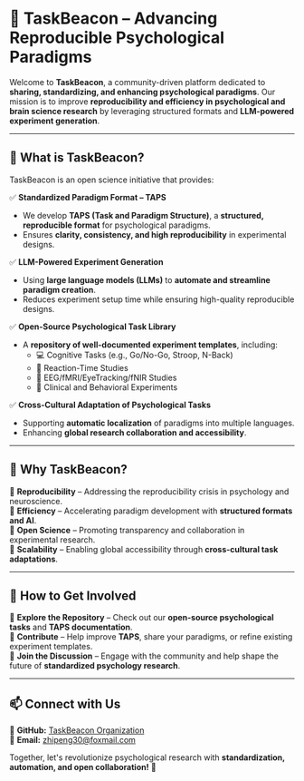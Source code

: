 # 🌟 TaskBeacon – Advancing Reproducible Psychological Paradigms  

Welcome to **TaskBeacon**, a community-driven platform dedicated to **sharing, standardizing, and enhancing psychological paradigms**. Our mission is to improve **reproducibility and efficiency in psychological and brain science research** by leveraging structured formats and **LLM-powered experiment generation**.

---

## 🚀 What is TaskBeacon?  
TaskBeacon is an open science initiative that provides:  

✅ **Standardized Paradigm Format – TAPS**  
- We develop **TAPS (Task and Paradigm Structure)**, a **structured, reproducible format** for psychological paradigms.  
- Ensures **clarity, consistency, and high reproducibility** in experimental designs.  

✅ **LLM-Powered Experiment Generation**  
- Using **large language models (LLMs)** to **automate and streamline paradigm creation**.  
- Reduces experiment setup time while ensuring high-quality reproducible designs.  

✅ **Open-Source Psychological Task Library**  
- A **repository of well-documented experiment templates**, including:
  - 💻 Cognitive Tasks (e.g., Go/No-Go, Stroop, N-Back)  
  - 🏃 Reaction-Time Studies
  - 🧠 EEG/fMRI/EyeTracking/fNIR Studies
  - 🏥 Clinical and Behavioral Experiments  

✅ **Cross-Cultural Adaptation of Psychological Tasks**  
- Supporting **automatic localization** of paradigms into multiple languages.  
- Enhancing **global research collaboration and accessibility**.  

---

## 📜 Why TaskBeacon?  
🔹 **Reproducibility** – Addressing the reproducibility crisis in psychology and neuroscience.  
🔹 **Efficiency** – Accelerating paradigm development with **structured formats and AI**.  
🔹 **Open Science** – Promoting transparency and collaboration in experimental research.  
🔹 **Scalability** – Enabling global accessibility through **cross-cultural task adaptations**.  

---

## 🔧 How to Get Involved  
📂 **Explore the Repository** – Check out our **open-source psychological tasks** and **TAPS documentation**.  
📌 **Contribute** – Help improve **TAPS**, share your paradigms, or refine existing experiment templates.  
💬 **Join the Discussion** – Engage with the community and help shape the future of **standardized psychology research**.  

---

## 📫 Connect with Us  
🔗 **GitHub:** [TaskBeacon Organization](https://github.com/TaskBeacon)  
📧 **Email:** zhipeng30@foxmail.com

Together, let's revolutionize psychological research with **standardization, automation, and open collaboration!** 🚀  
